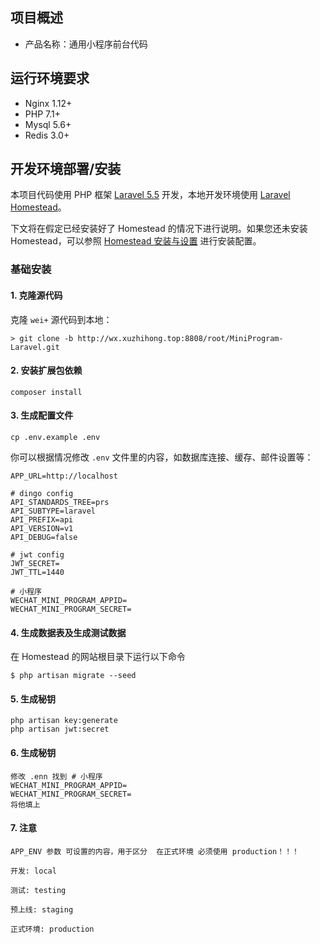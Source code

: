 ## 项目概述
* 产品名称：通用小程序前台代码

## 运行环境要求

- Nginx 1.12+
- PHP 7.1+
- Mysql 5.6+
- Redis 3.0+

## 开发环境部署/安装

本项目代码使用 PHP 框架 [Laravel 5.5](https://d.laravel-china.org/docs/5.5/) 开发，本地开发环境使用 [Laravel Homestead](https://d.laravel-china.org/docs/5.5/homestead)。

下文将在假定已经安装好了 Homestead 的情况下进行说明。如果您还未安装 Homestead，可以参照 [Homestead 安装与设置](https://laravel-china.org/docs/5.5/homestead#installation-and-setup) 进行安装配置。

### 基础安装

#### 1. 克隆源代码

克隆 `wei+` 源代码到本地：

    > git clone -b http://wx.xuzhihong.top:8808/root/MiniProgram-Laravel.git

#### 2. 安装扩展包依赖

	composer install

#### 3. 生成配置文件

```
cp .env.example .env
```

你可以根据情况修改 `.env` 文件里的内容，如数据库连接、缓存、邮件设置等：
```
APP_URL=http://localhost

# dingo config
API_STANDARDS_TREE=prs
API_SUBTYPE=laravel
API_PREFIX=api
API_VERSION=v1
API_DEBUG=false

# jwt config
JWT_SECRET=
JWT_TTL=1440

# 小程序
WECHAT_MINI_PROGRAM_APPID=
WECHAT_MINI_PROGRAM_SECRET=
```

#### 4. 生成数据表及生成测试数据

在 Homestead 的网站根目录下运行以下命令

```shell
$ php artisan migrate --seed
```

#### 5. 生成秘钥

```shell
php artisan key:generate
php artisan jwt:secret 
```

#### 6. 生成秘钥

```
修改 .enn 找到 # 小程序
WECHAT_MINI_PROGRAM_APPID=
WECHAT_MINI_PROGRAM_SECRET=
将他填上
```

#### 7. 注意
```
APP_ENV 参数 可设置的内容，用于区分  在正式环境 必须使用 production！！！

开发: local

测试: testing

预上线: staging

正式环境: production
```